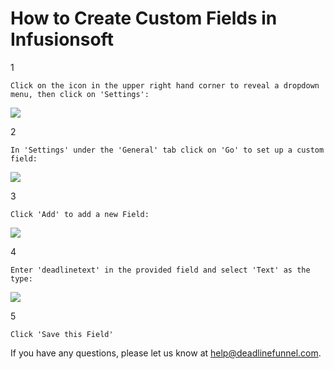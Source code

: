 # How to Create Custom Fields in Infusionsoft

1

```text
Click on the icon in the upper right hand corner to reveal a dropdown menu, then click on 'Settings':
```

![](https://s3.amazonaws.com/helpscout.net/docs/assets/53974d6ce4b0c76107b109d1/images/57218fea9033600cce435d6c/file-JY53eJyrOf.jpg)

2

```text
In 'Settings' under the 'General' tab click on 'Go' to set up a custom field:
```

![](https://s3.amazonaws.com/helpscout.net/docs/assets/53974d6ce4b0c76107b109d1/images/57219012c6979178c212abef/file-oROzkwPZhR.jpg)

3

```text
Click 'Add' to add a new Field:
```

![](https://s3.amazonaws.com/helpscout.net/docs/assets/53974d6ce4b0c76107b109d1/images/5721901bc6979178c212abf0/file-4rBpSsfpt7.jpg)

4

```text
Enter 'deadlinetext' in the provided field and select 'Text' as the type:
```

![](https://s3.amazonaws.com/helpscout.net/docs/assets/53974d6ce4b0c76107b109d1/images/572190219033600cce435d6d/file-8bKv2FcFmu.jpg)

5

```text
Click 'Save this Field'
```

If you have any questions, please let us know at [help@deadlinefunnel.com](mailto:mailto:help@deadlinefunnel.com).

